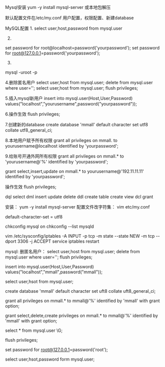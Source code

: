 Mysql安装
yum -y install mysql-server
或本地包解压

默认配置文件在/etc/my.conf
用户配置，权限配置、新建database

MySQL配置
1.
select user,host,password from mysql.user

2.
set password for root@localhost=password('yourpassword');
set password for root@127.0.0.1=password('yourpassword');

3.
mysql -uroot -p

4.删除匿名用户
select user,host from mysql.user;
delete from mysql.user where user='';
select user,host from mysql.user;
flush privileges;

5.插入mysql新用户
insert into mysql.user(Host,User,Password) values("localhost","yourusername",password("yourpassword"));

6.操作生效
flush privileges;

7.创建新的database
create database 'mmall' default character set utf8 collate utf8_general_ci;

8.本地用户赋予所有权限
grant all privileges on mmall. to yourusername@localhost identified by 'yourpassword';

9.给账号开通外网所有权限
grant all privileges on mmall.* to 'yourusername@'%' identified by 'yourpassword';

grant select,insert,update on mmall.* to yourusername@'192.11.11.11' identified by 'yourpassword';

操作生效
flush privileges;




dql	select
dml insert update delete
ddl create table create view
dcl grant

安装：
yum -y install mysql-server
配置文件改字符集：
vim etc/my.conf

default-character-set = utf8

chkconfig mysql on
chkconfig --list mysqld

vim /etc/sysconfig/iptables
-A INPUT -p tcp -m state --state NEW -m tcp --dport 3306 -j ACCEPT
service iptables restart


mysql:
删匿名用户：
select user,host from mysql.user;
delete from mysql.user where user='';
flush privileges;

insert into mysql.user(Host,User,Password) values("localhost","mmall",password("mmall"));

select user,hsot from mysql.user;

create database 'mmall' default character set uft8 collate uft8_general_ci;

grant all privileges on mmall.* to mmall@'%' identified by 'mmall' with grant option;

grant select,delete,create privileges on mmall.* to mmall@'%' identified by 'mmall' with grant option;

select * from mysql.user \G;

flush privileges;

set password for root@127.0.0.1=password('root');

select user,hsot,password form mysql.user;







